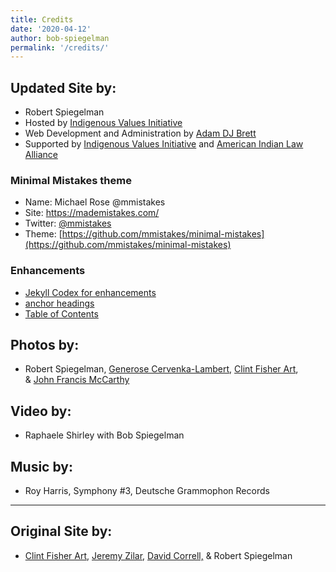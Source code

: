 ```yaml
---
title: Credits
date: '2020-04-12'
author: bob-spiegelman
permalink: '/credits/'
---
```

## Updated Site by:
  - Robert Spiegelman
  - Hosted by [Indigenous Values Initiative](https://indigenousvalues.org/)
  - Web Development and Administration by [Adam DJ Brett](https://wwww.adamdjbrett.com)
  - Supported by [Indigenous Values Initiative](https://indigenousvalues.org/) and [American Indian Law Alliance](https://aila.ngo)

### Minimal Mistakes theme
  - Name: Michael Rose @mmistakes
  - Site: https://mademistakes.com/
  - Twitter: [@mmistakes](https://twitter.com/mmistakes)
  - Theme: [https://github.com/mmistakes/minimal-mistakes](https://github.com/mmistakes/minimal-mistakes)

### Enhancements
  - [Jekyll Codex for enhancements](https://jekyllcodex.org)
  - [anchor headings](https://github.com/allejo/jekyll-anchor-headings/)
  - [Table of Contents](https://github.com/allejo/jekyll-toc)

## Photos by:  
  - Robert Spiegelman, [Generose Cervenka-Lambert](http://www.agbdesign.com), [Clint Fisher Art](http://clintfisherart.com),  
& [John Francis McCarthy](http://johnfrancismccarthy.com/the_artist.htm)  

## Video by:  
  - Raphaele Shirley with Bob Spiegelman  

## Music by:  
  - Roy Harris, Symphony #3, Deutsche Grammophon Records

***
## Original Site by:  
  - [Clint Fisher Art](http://www.clintfisherart.com/), [Jeremy Zilar](http://silencematters.com), [David Correll,](http://www.davidcorrell.net/) & Robert Spiegelman
